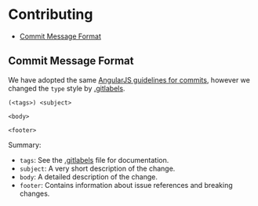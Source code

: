 # Contributing

- [Commit Message Format](#commit-format)

## <a name="commit-format"></a> Commit Message Format


We have adopted the same [AngularJS guidelines for commits][angularjs-contributing], however we changed the `type` style by [.gitlabels][gitlabels].

```
(<tags>) <subject>

<body>

<footer>
```

Summary:

  - `tags`: See the [.gitlabels][gitlabels] file for documentation.
  - `subject`: A very short description of the change.
  - `body`: A detailed description of the change.
  - `footer`: Contains information about issue references and breaking changes.

[angularjs-contributing]: https://github.com/angular/angular.js/blob/master/CONTRIBUTING.md#commit

[gitlabels]: https://github.com/ELLIOTTCABLE/.gitlabels
